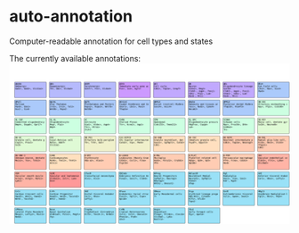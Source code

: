 # auto-annotation
Computer-readable annotation for cell types and states

The currently available annotations: ![Alt text](graphics.png "Example")
